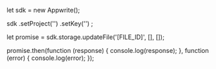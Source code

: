 let sdk = new Appwrite();

sdk
    .setProject('')
    .setKey('')
;

let promise = sdk.storage.updateFile('[FILE_ID]', [], []);

promise.then(function (response) {
    console.log(response);
}, function (error) {
    console.log(error);
});